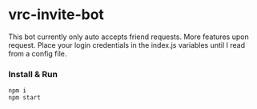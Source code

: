 # vrc-invite-bot

This bot currently only auto accepts friend requests. More features upon request. Place your login credentials in the index.js variables until I read from a config file.

### Install & Run
```
npm i
npm start
```
